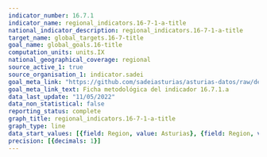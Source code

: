 ```yaml
---
indicator_number: 16.7.1
indicator_name: regional_indicators.16-7-1-a-title
national_indicator_description: regional_indicators.16-7-1-a-title
target_name: global_targets.16-7-title
goal_name: global_goals.16-title
computation_units: units.IX
national_geographical_coverage: regional
source_active_1: true
source_organisation_1: indicator.sadei
goal_meta_link: "https://github.com/sadeiasturias/asturias-datos/raw/develop/descargas/metodologia/16.7.1.a.pdf"
goal_meta_link_text: Ficha metodológica del indicador 16.7.1.a
data_last_update: "11/05/2022"
data_non_statistical: false
reporting_status: complete
graph_title: regional_indicators.16-7-1-a-title
graph_type: line
data_start_values: [{field: Region, value: Asturias}, {field: Region, value: España}]
precision: [{decimals: 1}]
---
```

